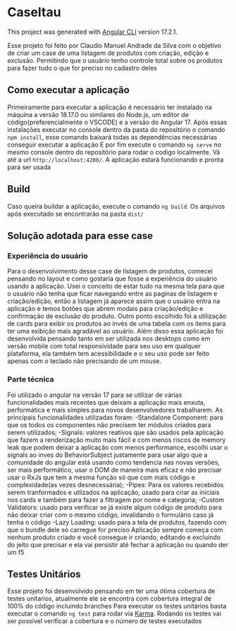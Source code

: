 # CaseItau

This project was generated with [Angular CLI](https://github.com/angular/angular-cli) version 17.2.1.

Esse projeto foi feito por Claudio Manuel Andrade da Silva com o objetivo de criar um case de uma listagem de produtos com criação, edição e exclusão. Permitindo que o usuário tenho controle total sobre os produtos para fazer tudo o que for preciso no cadastro deles

## Como executar a aplicação
Primeiramente para executar a aplicação é necessário ter instalado na máquina a versão 18.17.0 ou similares do Node.js, um editor de código(preferencialmente o VSCODE) e a versão do Angular 17.
Após essas instalações executar no console dentro da pasta do repositório o comando `npm install`, esse comando baixará todas as dependências necessárias conseguir executar a aplicação
E por fim execute o comando `ng serve` no mesmo console dentro do repositório para rodar o codigo localmente. Vá até a url `http://localhost:4200/`. A aplicação estará funcionando e pronta para ser usada

## Build
Caso queira buildar a aplicação, execute o comando `ng build`. Os arquivos após executado se encontrarão na pasta `dist/` 
## Solução adotada para esse case
### Experiência do usuário
Para o desenvolvimento desse case de listagem de produtos, comecei pensando no layout e como gostaria que fosse a experiência do usuário usando a aplicação. Usei o conceito de estar tudo na mesma tela para que o usuário não tenha que ficar navegando entre as paginas de listagem e criação/edição, então a listagem já aparece assim que o usuário entra na aplicação e temos botões que abrem modais para criação/edição e confirmação de exclusão do produto. 
Outro ponto escolhido foi a utilização de cards para exibir os produtos ao invés de uma tabela com os items para ter uma exibição mais agradável ao usuário.
Além disso essa aplicação foi desenvolvida pensando tanto em ser utilizada nos desktops como em versão mobile com total responsividade para seu uso em qualquer plataforma, ela também tem acessibilidade e o seu uso pode ser feito apenas com o teclado não precisando de um mouse.
### Parte técnica
Foi utilizado o angular na versão 17 para se utilizar de várias funcionalidades mais recentes que deixam a aplicação mais enxuta, performática e mais simples para novos desenvolvedores trabalharem. As principais funcionalidades utilizadas foram: 
-Standalone Component: para que os todos os componentes não precisem ter módulos criados para serem utilizados;
-Signals: valores reativos que são usados pela aplicação que fazem a renderização muito mais fácil e com menos riscos de memory leak que podem deixar a aplicação com menos performance, escolhi usar o signals ao inves do BehaviorSubject justamente para usar algo que a comunidade do angular está usando como tendencia nas novas versões, ser mais performático, usar o DOM de maneira mais eficaz e não precisar usar o RxJs que tem a mesma função só que com mais código e complexidade(as vezes desnecessária);
-Pipes: Para os valores recebidos serem tranformados e utilzados na aplicação, usado para criar as iniciais nos cards e também para fazer a filtragem por nome e categoria;
-Custom Validators: usado para verificar se já existe algum código de produto para não deixar criar com o mesmo código, invalidando o formulário caso já tenha o código
-Lazy Loading: usado para a tela de produtos, fazendo com que o bundle dele só carregue for preciso
Aplicação sempre começa com nenhum produto criado e você consegue ir criando, editando e excluindo do jeito que precisar e ela vai persistir até fechar a aplicação ou quando der um f5

## Testes Unitários
Esse projeto foi desenvolvido pensando em ter uma ótima cobertura de testes unitarios, atualmente ele se encontra com cobertura integral de 100% do código incluindo branches
Para executar os testes unitários basta executar o comando `ng test` para rodar via [Karma](https://karma-runner.github.io).
Rodando os testes vai ser possivel verificar a cobertura e o número de testes executados
